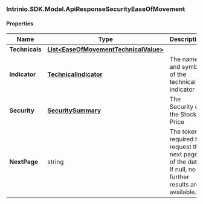 [//]: # (CLASS:Intrinio.SDK.Model.ApiResponseSecurityEaseOfMovement)

[//]: # (KIND:object)

### Intrinio.SDK.Model.ApiResponseSecurityEaseOfMovement
#### Properties

[//]: # (START_DEFINITION)

Name | Type | Description
------------ | ------------- | -------------
**Technicals** | [**List&lt;EaseOfMovementTechnicalValue&gt;**](EaseOfMovementTechnicalValue.md) |  &nbsp;
**Indicator** | [**TechnicalIndicator**](TechnicalIndicator.md) | The name and symbol of the technical indicator &nbsp;
**Security** | [**SecuritySummary**](SecuritySummary.md) | The Security of the Stock Price &nbsp;
**NextPage** | string | The token required to request the next page of the data. If null, no further results are available. &nbsp;

[//]: # (END_DEFINITION)


[//]: # (CONTAINED_CLASS:Intrinio.SDK.Model.EaseOfMovementTechnicalValue)


[//]: # (CONTAINED_CLASS:Intrinio.SDK.Model.TechnicalIndicator)


[//]: # (CONTAINED_CLASS:Intrinio.SDK.Model.SecuritySummary)



